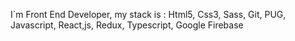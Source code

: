 I`m Front End Developer, 
my stack is : Html5, Css3, Sass, Git, PUG, Javascript, React,js, Redux, Typescript, Google Firebase
